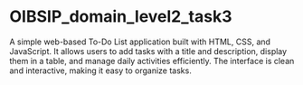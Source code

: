 # OIBSIP_domain_level2_task3
A simple web-based To-Do List application built with HTML, CSS, and JavaScript.
It allows users to add tasks with a title and description, display them in a table, and manage daily activities efficiently.
The interface is clean and interactive, making it easy to organize tasks.
